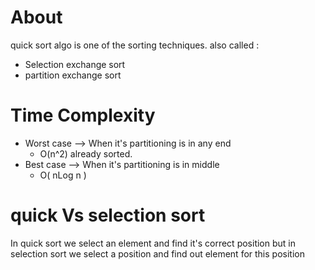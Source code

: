 # About 
quick sort algo is one of the sorting techniques.
also called :
- Selection exchange sort
- partition exchange sort

# Time Complexity

- Worst case --> When it's partitioning is in any end
  - O(n^2)  already sorted.
- Best case --> When it's partitioning is in middle
  - O( nLog n )  

# quick Vs selection sort
In quick sort we select an element and find it's correct position
but in selection sort we select a position and find out element for this position
